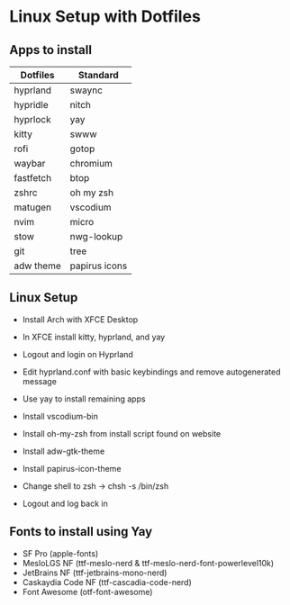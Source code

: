 # Linux Setup with Dotfiles

## Apps to install

| Dotfiles | Standard |
| ---------| ---------|
| hyprland | swaync |
| hypridle | nitch |
| hyprlock | yay |
| kitty | swww |
| rofi | gotop |
| waybar | chromium |
| fastfetch | btop |
| zshrc | oh my zsh |
| matugen | vscodium|
| nvim | micro |
| stow | nwg-lookup|
| git | tree |
| adw theme | papirus icons |

## Linux Setup

- Install Arch with XFCE Desktop
- In XFCE install kitty, hyprland, and yay
- Logout and login on Hyprland
- Edit hyprland.conf with basic keybindings and remove autogenerated message
- Use yay to install remaining apps
- Install vscodium-bin
- Install oh-my-zsh from install script found on website
- Install adw-gtk-theme
- Install papirus-icon-theme

- Change shell to zsh -> chsh -s /bin/zsh
- Logout and log back in

## Fonts to install using Yay

- SF Pro (apple-fonts)
- MesloLGS NF (ttf-meslo-nerd & ttf-meslo-nerd-font-powerlevel10k)
- JetBrains NF (ttf-jetbrains-mono-nerd)
- Caskaydia Code NF (ttf-cascadia-code-nerd)
- Font Awesome (otf-font-awesome)

